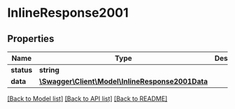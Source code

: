 # InlineResponse2001

## Properties
Name | Type | Description | Notes
------------ | ------------- | ------------- | -------------
**status** | **string** |  | [optional] 
**data** | [**\Swagger\Client\Model\InlineResponse2001Data**](InlineResponse2001Data.md) |  | [optional] 

[[Back to Model list]](../../README.md#documentation-for-models) [[Back to API list]](../../README.md#documentation-for-api-endpoints) [[Back to README]](../../README.md)

